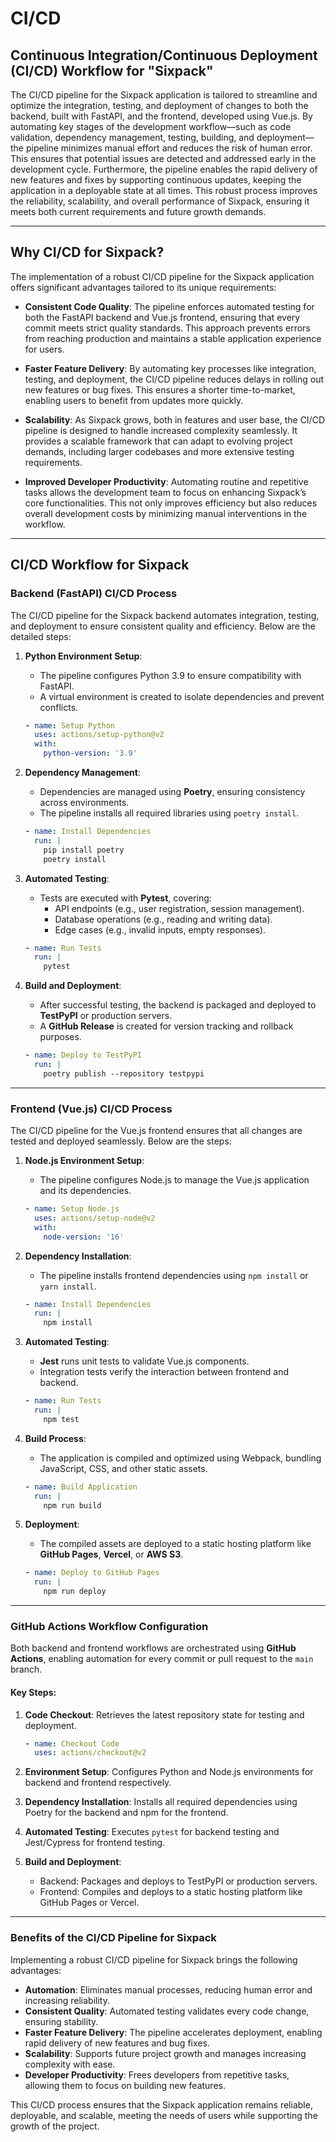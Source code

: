 # CI/CD


## Continuous Integration/Continuous Deployment (CI/CD) Workflow for "Sixpack"

The CI/CD pipeline for the Sixpack application is tailored to streamline and optimize the integration, testing, and deployment of changes to both the backend, built with FastAPI, and the frontend, developed using Vue.js. By automating key stages of the development workflow—such as code validation, dependency management, testing, building, and deployment—the pipeline minimizes manual effort and reduces the risk of human error. This ensures that potential issues are detected and addressed early in the development cycle. Furthermore, the pipeline enables the rapid delivery of new features and fixes by supporting continuous updates, keeping the application in a deployable state at all times. This robust process improves the reliability, scalability, and overall performance of Sixpack, ensuring it meets both current requirements and future growth demands.


---


## Why CI/CD for Sixpack?

The implementation of a robust CI/CD pipeline for the Sixpack application offers significant advantages tailored to its unique requirements:

- **Consistent Code Quality**: The pipeline enforces automated testing for both the FastAPI backend and Vue.js frontend, ensuring that every commit meets strict quality standards. This approach prevents errors from reaching production and maintains a stable application experience for users.

- **Faster Feature Delivery**: By automating key processes like integration, testing, and deployment, the CI/CD pipeline reduces delays in rolling out new features or bug fixes. This ensures a shorter time-to-market, enabling users to benefit from updates more quickly.

- **Scalability**: As Sixpack grows, both in features and user base, the CI/CD pipeline is designed to handle increased complexity seamlessly. It provides a scalable framework that can adapt to evolving project demands, including larger codebases and more extensive testing requirements.

- **Improved Developer Productivity**: Automating routine and repetitive tasks allows the development team to focus on enhancing Sixpack’s core functionalities. This not only improves efficiency but also reduces overall development costs by minimizing manual interventions in the workflow.


---


## CI/CD Workflow for Sixpack

### Backend (FastAPI) CI/CD Process

The CI/CD pipeline for the Sixpack backend automates integration, testing, and deployment to ensure consistent quality and efficiency. Below are the detailed steps:

1. **Python Environment Setup**:
   - The pipeline configures Python 3.9 to ensure compatibility with FastAPI.
   - A virtual environment is created to isolate dependencies and prevent conflicts.

   ```yaml
   - name: Setup Python
     uses: actions/setup-python@v2
     with:
       python-version: '3.9'
   ```

2. **Dependency Management**:
   - Dependencies are managed using **Poetry**, ensuring consistency across environments.
   - The pipeline installs all required libraries using `poetry install`.

   ```yaml
   - name: Install Dependencies
     run: |
       pip install poetry
       poetry install
   ```

3. **Automated Testing**:
   - Tests are executed with **Pytest**, covering:
     - API endpoints (e.g., user registration, session management).
     - Database operations (e.g., reading and writing data).
     - Edge cases (e.g., invalid inputs, empty responses).

   ```yaml
   - name: Run Tests
     run: |
       pytest
   ```

4. **Build and Deployment**:
   - After successful testing, the backend is packaged and deployed to **TestPyPI** or production servers.
   - A **GitHub Release** is created for version tracking and rollback purposes.

   ```yaml
   - name: Deploy to TestPyPI
     run: |
       poetry publish --repository testpypi
   ```


---


### Frontend (Vue.js) CI/CD Process

The CI/CD pipeline for the Vue.js frontend ensures that all changes are tested and deployed seamlessly. Below are the steps:

1. **Node.js Environment Setup**:
   - The pipeline configures Node.js to manage the Vue.js application and its dependencies.

   ```yaml
   - name: Setup Node.js
     uses: actions/setup-node@v2
     with:
       node-version: '16'
   ```

2. **Dependency Installation**:
   - The pipeline installs frontend dependencies using `npm install` or `yarn install`.

   ```yaml
   - name: Install Dependencies
     run: |
       npm install
   ```

3. **Automated Testing**:
   - **Jest** runs unit tests to validate Vue.js components.
   - Integration tests verify the interaction between frontend and backend.

   ```yaml
   - name: Run Tests
     run: |
       npm test
   ```

4. **Build Process**:
   - The application is compiled and optimized using Webpack, bundling JavaScript, CSS, and other static assets.

   ```yaml
   - name: Build Application
     run: |
       npm run build
   ```

5. **Deployment**:
   - The compiled assets are deployed to a static hosting platform like **GitHub Pages**, **Vercel**, or **AWS S3**.

   ```yaml
   - name: Deploy to GitHub Pages
     run: |
       npm run deploy
   ```


---


### GitHub Actions Workflow Configuration

Both backend and frontend workflows are orchestrated using **GitHub Actions**, enabling automation for every commit or pull request to the `main` branch.

#### Key Steps:
1. **Code Checkout**:
   Retrieves the latest repository state for testing and deployment.

   ```yaml
   - name: Checkout Code
     uses: actions/checkout@v2
   ```

2. **Environment Setup**:
   Configures Python and Node.js environments for backend and frontend respectively.

3. **Dependency Installation**:
   Installs all required dependencies using Poetry for the backend and npm for the frontend.

4. **Automated Testing**:
   Executes `pytest` for backend testing and Jest/Cypress for frontend testing.

5. **Build and Deployment**:
   - Backend: Packages and deploys to TestPyPI or production servers.
   - Frontend: Compiles and deploys to a static hosting platform like GitHub Pages or Vercel.

---

### Benefits of the CI/CD Pipeline for Sixpack

Implementing a robust CI/CD pipeline for Sixpack brings the following advantages:

- **Automation**: Eliminates manual processes, reducing human error and increasing reliability.
- **Consistent Quality**: Automated testing validates every code change, ensuring stability.
- **Faster Feature Delivery**: The pipeline accelerates deployment, enabling rapid delivery of new features and bug fixes.
- **Scalability**: Supports future project growth and manages increasing complexity with ease.
- **Developer Productivity**: Frees developers from repetitive tasks, allowing them to focus on building new features.

This CI/CD process ensures that the Sixpack application remains reliable, deployable, and scalable, meeting the needs of users while supporting the growth of the project.
